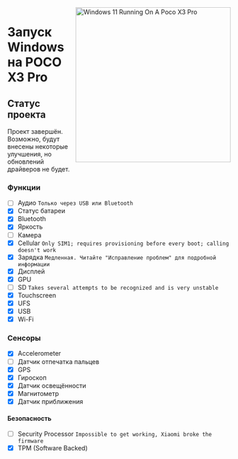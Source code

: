 <img align="right" src="https://github.com/woa-vayu/src_vayu_windows/blob/main/2Poco X3 Pro Windows.png" width="350" alt="Windows 11 Running On A Poco X3 Pro">

# Запуск Windows на POCO X3 Pro

## Статус проекта
Проект завершён. Возможно, будут внесены некоторые улучшения, но обновлений драйверов не будет.

### Функции 
- [ ] Аудио ```Только через USB или Bluetooth```
- [X] Статус батареи
- [x] Bluetooth
- [x] Яркость
- [ ] Камера
- [x] Cellular ```Only SIM1; requires provisioning before every boot; calling doesn't work```
- [x] Зарядка ```Медленная. Читайте "Исправление проблем" для подробной информации```
- [x] Дисплей 
- [x] GPU
- [ ] SD ```Takes several attempts to be recognized and is very unstable```
- [x] Touchscreen
- [x] UFS
- [x] USB
- [x] Wi-Fi

### Сенсоры
- [x] Accelerometer
- [ ] Датчик отпечатка пальцев 
- [x] GPS
- [x] Гироскоп 
- [x] Датчик освещённости
- [x] Магнитометр
- [x] Датчик приближения 

#### Безопасность 

- [ ] Security Processor ```Impossible to get working, Xiaomi broke the firmware```
- [x] TPM (Software Backed)
